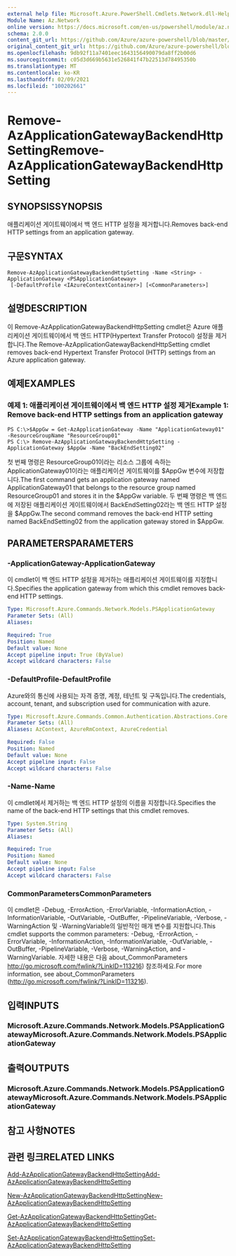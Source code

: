 ```yaml
---
external help file: Microsoft.Azure.PowerShell.Cmdlets.Network.dll-Help.xml
Module Name: Az.Network
online version: https://docs.microsoft.com/en-us/powershell/module/az.network/remove-azapplicationgatewaybackendhttpsetting
schema: 2.0.0
content_git_url: https://github.com/Azure/azure-powershell/blob/master/src/Network/Network/help/Remove-AzApplicationGatewayBackendHttpSetting.md
original_content_git_url: https://github.com/Azure/azure-powershell/blob/master/src/Network/Network/help/Remove-AzApplicationGatewayBackendHttpSetting.md
ms.openlocfilehash: 9db92f11a7401eec1643156490079da8ff2b00d6
ms.sourcegitcommit: c05d3d669b5631e526841f47b22513d78495350b
ms.translationtype: MT
ms.contentlocale: ko-KR
ms.lasthandoff: 02/09/2021
ms.locfileid: "100202661"
---
```

# <span data-ttu-id="4fe8b-101">Remove-AzApplicationGatewayBackendHttpSetting</span><span class="sxs-lookup"><span data-stu-id="4fe8b-101">Remove-AzApplicationGatewayBackendHttpSetting</span></span>

## <span data-ttu-id="4fe8b-102">SYNOPSIS</span><span class="sxs-lookup"><span data-stu-id="4fe8b-102">SYNOPSIS</span></span>
<span data-ttu-id="4fe8b-103">애플리케이션 게이트웨이에서 백 엔드 HTTP 설정을 제거합니다.</span><span class="sxs-lookup"><span data-stu-id="4fe8b-103">Removes back-end HTTP settings from an application gateway.</span></span>

## <span data-ttu-id="4fe8b-104">구문</span><span class="sxs-lookup"><span data-stu-id="4fe8b-104">SYNTAX</span></span>

```
Remove-AzApplicationGatewayBackendHttpSetting -Name <String> -ApplicationGateway <PSApplicationGateway>
 [-DefaultProfile <IAzureContextContainer>] [<CommonParameters>]
```

## <span data-ttu-id="4fe8b-105">설명</span><span class="sxs-lookup"><span data-stu-id="4fe8b-105">DESCRIPTION</span></span>
<span data-ttu-id="4fe8b-106">이 Remove-AzApplicationGatewayBackendHttpSetting cmdlet은 Azure 애플리케이션 게이트웨이에서 백 엔드 HTTP(Hypertext Transfer Protocol) 설정을 제거합니다.</span><span class="sxs-lookup"><span data-stu-id="4fe8b-106">The Remove-AzApplicationGatewayBackendHttpSetting cmdlet removes back-end Hypertext Transfer Protocol (HTTP) settings from an Azure application gateway.</span></span>

## <span data-ttu-id="4fe8b-107">예제</span><span class="sxs-lookup"><span data-stu-id="4fe8b-107">EXAMPLES</span></span>

### <span data-ttu-id="4fe8b-108">예제 1: 애플리케이션 게이트웨이에서 백 엔드 HTTP 설정 제거</span><span class="sxs-lookup"><span data-stu-id="4fe8b-108">Example 1: Remove back-end HTTP settings from an application gateway</span></span>
```
PS C:\>$AppGw = Get-AzApplicationGateway -Name "ApplicationGateway01" -ResourceGroupName "ResourceGroup01"
PS C:\> Remove-AzApplicationGatewayBackendHttpSetting -ApplicationGateway $AppGw -Name "BackEndSetting02"
```

<span data-ttu-id="4fe8b-109">첫 번째 명령은 ResourceGroup01이라는 리소스 그룹에 속하는 ApplicationGateway01이라는 애플리케이션 게이트웨이를 $AppGw 변수에 저장합니다.</span><span class="sxs-lookup"><span data-stu-id="4fe8b-109">The first command gets an application gateway named ApplicationGateway01 that belongs to the resource group named ResourceGroup01 and stores it in the $AppGw variable.</span></span>
<span data-ttu-id="4fe8b-110">두 번째 명령은 백 엔드에 저장된 애플리케이션 게이트웨이에서 BackEndSetting02라는 백 엔드 HTTP 설정을 $AppGw.</span><span class="sxs-lookup"><span data-stu-id="4fe8b-110">The second command removes the back-end HTTP setting named BackEndSetting02 from the application gateway stored in $AppGw.</span></span>

## <span data-ttu-id="4fe8b-111">PARAMETERS</span><span class="sxs-lookup"><span data-stu-id="4fe8b-111">PARAMETERS</span></span>

### <span data-ttu-id="4fe8b-112">-ApplicationGateway</span><span class="sxs-lookup"><span data-stu-id="4fe8b-112">-ApplicationGateway</span></span>
<span data-ttu-id="4fe8b-113">이 cmdlet이 백 엔드 HTTP 설정을 제거하는 애플리케이션 게이트웨이를 지정합니다.</span><span class="sxs-lookup"><span data-stu-id="4fe8b-113">Specifies the application gateway from which this cmdlet removes back-end HTTP settings.</span></span>

```yaml
Type: Microsoft.Azure.Commands.Network.Models.PSApplicationGateway
Parameter Sets: (All)
Aliases:

Required: True
Position: Named
Default value: None
Accept pipeline input: True (ByValue)
Accept wildcard characters: False
```

### <span data-ttu-id="4fe8b-114">-DefaultProfile</span><span class="sxs-lookup"><span data-stu-id="4fe8b-114">-DefaultProfile</span></span>
<span data-ttu-id="4fe8b-115">Azure와의 통신에 사용되는 자격 증명, 계정, 테넌트 및 구독입니다.</span><span class="sxs-lookup"><span data-stu-id="4fe8b-115">The credentials, account, tenant, and subscription used for communication with azure.</span></span>

```yaml
Type: Microsoft.Azure.Commands.Common.Authentication.Abstractions.Core.IAzureContextContainer
Parameter Sets: (All)
Aliases: AzContext, AzureRmContext, AzureCredential

Required: False
Position: Named
Default value: None
Accept pipeline input: False
Accept wildcard characters: False
```

### <span data-ttu-id="4fe8b-116">-Name</span><span class="sxs-lookup"><span data-stu-id="4fe8b-116">-Name</span></span>
<span data-ttu-id="4fe8b-117">이 cmdlet에서 제거하는 백 엔드 HTTP 설정의 이름을 지정합니다.</span><span class="sxs-lookup"><span data-stu-id="4fe8b-117">Specifies the name of the back-end HTTP settings that this cmdlet removes.</span></span>

```yaml
Type: System.String
Parameter Sets: (All)
Aliases:

Required: True
Position: Named
Default value: None
Accept pipeline input: False
Accept wildcard characters: False
```

### <span data-ttu-id="4fe8b-118">CommonParameters</span><span class="sxs-lookup"><span data-stu-id="4fe8b-118">CommonParameters</span></span>
<span data-ttu-id="4fe8b-119">이 cmdlet은 -Debug, -ErrorAction, -ErrorVariable, -InformationAction, -InformationVariable, -OutVariable, -OutBuffer, -PipelineVariable, -Verbose, -WarningAction 및 -WarningVariable의 일반적인 매개 변수를 지원합니다.</span><span class="sxs-lookup"><span data-stu-id="4fe8b-119">This cmdlet supports the common parameters: -Debug, -ErrorAction, -ErrorVariable, -InformationAction, -InformationVariable, -OutVariable, -OutBuffer, -PipelineVariable, -Verbose, -WarningAction, and -WarningVariable.</span></span> <span data-ttu-id="4fe8b-120">자세한 내용은 다음 about_CommonParameters http://go.microsoft.com/fwlink/?LinkID=113216) 참조하세요.</span><span class="sxs-lookup"><span data-stu-id="4fe8b-120">For more information, see about_CommonParameters (http://go.microsoft.com/fwlink/?LinkID=113216).</span></span>

## <span data-ttu-id="4fe8b-121">입력</span><span class="sxs-lookup"><span data-stu-id="4fe8b-121">INPUTS</span></span>

### <span data-ttu-id="4fe8b-122">Microsoft.Azure.Commands.Network.Models.PSApplicationGateway</span><span class="sxs-lookup"><span data-stu-id="4fe8b-122">Microsoft.Azure.Commands.Network.Models.PSApplicationGateway</span></span>

## <span data-ttu-id="4fe8b-123">출력</span><span class="sxs-lookup"><span data-stu-id="4fe8b-123">OUTPUTS</span></span>

### <span data-ttu-id="4fe8b-124">Microsoft.Azure.Commands.Network.Models.PSApplicationGateway</span><span class="sxs-lookup"><span data-stu-id="4fe8b-124">Microsoft.Azure.Commands.Network.Models.PSApplicationGateway</span></span>

## <span data-ttu-id="4fe8b-125">참고 사항</span><span class="sxs-lookup"><span data-stu-id="4fe8b-125">NOTES</span></span>

## <span data-ttu-id="4fe8b-126">관련 링크</span><span class="sxs-lookup"><span data-stu-id="4fe8b-126">RELATED LINKS</span></span>

[<span data-ttu-id="4fe8b-127">Add-AzApplicationGatewayBackendHttpSetting</span><span class="sxs-lookup"><span data-stu-id="4fe8b-127">Add-AzApplicationGatewayBackendHttpSetting</span></span>](./Add-AzApplicationGatewayBackendHttpSetting.md)

[<span data-ttu-id="4fe8b-128">New-AzApplicationGatewayBackendHttpSetting</span><span class="sxs-lookup"><span data-stu-id="4fe8b-128">New-AzApplicationGatewayBackendHttpSetting</span></span>](./New-AzApplicationGatewayBackendHttpSetting.md)

[<span data-ttu-id="4fe8b-129">Get-AzApplicationGatewayBackendHttpSetting</span><span class="sxs-lookup"><span data-stu-id="4fe8b-129">Get-AzApplicationGatewayBackendHttpSetting</span></span>](./Get-AzApplicationGatewayBackendHttpSetting.md)

[<span data-ttu-id="4fe8b-130">Set-AzApplicationGatewayBackendHttpSetting</span><span class="sxs-lookup"><span data-stu-id="4fe8b-130">Set-AzApplicationGatewayBackendHttpSetting</span></span>](./Set-AzApplicationGatewayBackendHttpSetting.md)

